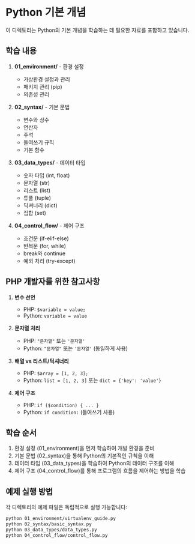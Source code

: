 # Python 기본 개념

이 디렉토리는 Python의 기본 개념을 학습하는 데 필요한 자료를 포함하고 있습니다.

## 학습 내용

1. **01_environment/** - 환경 설정
   - 가상환경 설정과 관리
   - 패키지 관리 (pip)
   - 의존성 관리

2. **02_syntax/** - 기본 문법
   - 변수와 상수
   - 연산자
   - 주석
   - 들여쓰기 규칙
   - 기본 함수

3. **03_data_types/** - 데이터 타입
   - 숫자 타입 (int, float)
   - 문자열 (str)
   - 리스트 (list)
   - 튜플 (tuple)
   - 딕셔너리 (dict)
   - 집합 (set)

4. **04_control_flow/** - 제어 구조
   - 조건문 (if-elif-else)
   - 반복문 (for, while)
   - break와 continue
   - 예외 처리 (try-except)

## PHP 개발자를 위한 참고사항

1. **변수 선언**
   - PHP: `$variable = value;`
   - Python: `variable = value`

2. **문자열 처리**
   - PHP: `"문자열"` 또는 `'문자열'`
   - Python: `"문자열"` 또는 `'문자열'` (동일하게 사용)

3. **배열 vs 리스트/딕셔너리**
   - PHP: `$array = [1, 2, 3];`
   - Python: `list = [1, 2, 3]` 또는 `dict = {'key': 'value'}`

4. **제어 구조**
   - PHP: `if ($condition) { ... }`
   - Python: `if condition:` (들여쓰기 사용)

## 학습 순서

1. 환경 설정 (01_environment)을 먼저 학습하여 개발 환경을 준비
2. 기본 문법 (02_syntax)을 통해 Python의 기본적인 규칙을 이해
3. 데이터 타입 (03_data_types)을 학습하여 Python의 데이터 구조를 이해
4. 제어 구조 (04_control_flow)를 통해 프로그램의 흐름을 제어하는 방법을 학습

## 예제 실행 방법

각 디렉토리의 예제 파일은 독립적으로 실행 가능합니다:

```bash
python 01_environment/virtualenv_guide.py
python 02_syntax/basic_syntax.py
python 03_data_types/data_types.py
python 04_control_flow/control_flow.py
``` 